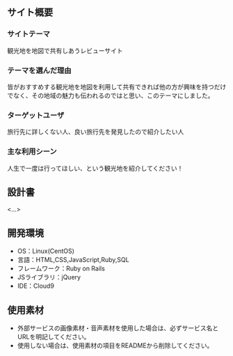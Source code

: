 ## サイト概要
### サイトテーマ
観光地を地図で共有しあうレビューサイト

### テーマを選んだ理由
皆がおすすめする観光地を地図を利用して共有できれば他の方が興味を持つだけでなく、その地域の魅力も伝われるのではと思い、このテーマにしました。

### ターゲットユーザ
旅行先に詳しくない人、良い旅行先を発見したので紹介したい人

### 主な利用シーン
人生で一度は行ってほしい、という観光地を紹介してください！

## 設計書
<...>

## 開発環境
- OS：Linux(CentOS)
- 言語：HTML,CSS,JavaScript,Ruby,SQL
- フレームワーク：Ruby on Rails
- JSライブラリ：jQuery
- IDE：Cloud9

## 使用素材
- 外部サービスの画像素材・音声素材を使用した場合は、必ずサービス名とURLを明記してください。
- 使用しない場合は、使用素材の項目をREADMEから削除してください。